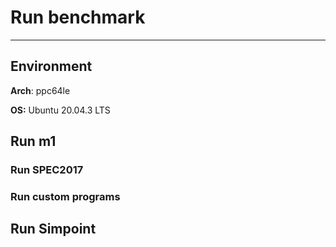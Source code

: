 # Run benchmark

------

## Environment

**Arch**: ppc64le

**OS:** Ubuntu 20.04.3 LTS

## Run m1

### Run SPEC2017

### Run custom programs

## Run Simpoint

